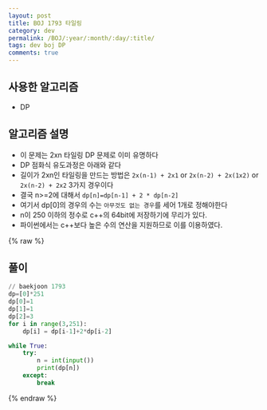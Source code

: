 ```yaml
---
layout: post
title: BOJ 1793 타일링
category: dev
permalink: /BOJ/:year/:month/:day/:title/
tags: dev boj DP
comments: true
---
```

## 사용한 알고리즘
- DP

## 알고리즘 설명
- 이 문제는 2xn 타일링 DP 문제로 이미 유명하다
- DP 점화식 유도과정은 아래와 같다
- 길이가 2xn인 타일링을 만드는 방법은 `2x(n-1) + 2x1` or `2x(n-2) + 2x(1x2)` or `2x(n-2) + 2x2` 3가지 경우이다
- 결국 n>=2에 대해서 `dp[n]=dp[n-1] + 2 * dp[n-2]`
- 여기서 dp[0]의 경우의 수는 `아무것도 없는 경우`를 세어 1개로 정해야한다
- n이 250 이하의 정수로 c++의 64bit에 저장하기에 무리가 있다.
- 파이썬에서는 c++보다 높은 수의 연산을 지원하므로 이를 이용하였다.

{% raw %}
## 풀이
```python
// baekjoon 1793
dp=[0]*251
dp[0]=1
dp[1]=1
dp[2]=3
for i in range(3,251):
    dp[i] = dp[i-1]+2*dp[i-2]

while True:
    try:
        n = int(input())
        print(dp[n])
    except:
        break
```
{% endraw %}
